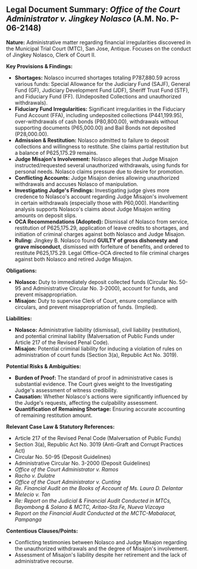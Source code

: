 ## Legal Document Summary: *Office of the Court Administrator v. Jingkey Nolasco* (A.M. No. P-06-2148)

**Nature:** Administrative matter regarding financial irregularities discovered in the Municipal Trial Court (MTC), San Jose, Antique. Focuses on the conduct of Jingkey Nolasco, Clerk of Court II.

**Key Provisions & Findings:**

*   **Shortages:** Nolasco incurred shortages totaling P787,880.59 across various funds: Special Allowance for the Judiciary Fund (SAJF), General Fund (GF), Judiciary Development Fund (JDF), Sheriff Trust Fund (STF), and Fiduciary Fund (FF). (Undeposited Collections and unauthorized withdrawals).
*   **Fiduciary Fund Irregularities:** Significant irregularities in the Fiduciary Fund Account (FFA), including undeposited collections (P441,199.95), over-withdrawals of cash bonds (P80,800.00), withdrawals without supporting documents (P65,000.00) and Bail Bonds not deposited (P28,000.00).
*   **Admission & Restitution:** Nolasco admitted to failure to deposit collections and willingness to restitute. She claims partial restitution but a balance of P625,175.29 remains.
*   **Judge Misajon's Involvement:** Nolasco alleges that Judge Misajon instructed/requested several unauthorized withdrawals, using funds for personal needs. Nolasco claims pressure due to desire for promotion.
*   **Conflicting Accounts:** Judge Misajon denies allowing unauthorized withdrawals and accuses Nolasco of manipulation.
*   **Investigating Judge's Findings:** Investigating judge gives more credence to Nolasco's account regarding Judge Misajon's involvement in certain withdrawals (especially those with P60,000). Handwriting analysis supports Nolasco's claims about Judge Misajon writing amounts on deposit slips.
*   **OCA Recommendations (Adopted):** Dismissal of Nolasco from service, restitution of P625,175.29, application of leave credits to shortages, and initiation of criminal charges against both Nolasco and Judge Misajon.
*   **Ruling:** Jingkey B. Nolasco found **GUILTY of gross dishonesty and grave misconduct**, dismissed with forfeiture of benefits, and ordered to restitute P625,175.29. Legal Office-OCA directed to file criminal charges against both Nolasco and retired Judge Misajon.

**Obligations:**

*   **Nolasco:** Duty to immediately deposit collected funds (Circular No. 50-95 and Administrative Circular No. 3-2000), account for funds, and prevent misappropriation.
*   **Misajon:** Duty to supervise Clerk of Court, ensure compliance with circulars, and prevent misappropriation of funds. (Implied).

**Liabilities:**

*   **Nolasco:** Administrative liability (dismissal), civil liability (restitution), and potential criminal liability (Malversation of Public Funds under Article 217 of the Revised Penal Code).
*   **Misajon:** Potential criminal liability for inducing a violation of rules on administration of court funds (Section 3(a), Republic Act No. 3019).

**Potential Risks & Ambiguities:**

*   **Burden of Proof:** The standard of proof in administrative cases is substantial evidence. The Court gives weight to the Investigating Judge's assessment of witness credibility.
*   **Causation:** Whether Nolasco's actions were significantly influenced by the Judge's requests, affecting the culpability assessment.
*   **Quantification of Remaining Shortage:** Ensuring accurate accounting of remaining restitution amount.

**Relevant Case Law & Statutory References:**

*   Article 217 of the Revised Penal Code (Malversation of Public Funds)
*   Section 3(a), Republic Act No. 3019 (Anti-Graft and Corrupt Practices Act)
*   Circular No. 50-95 (Deposit Guidelines)
*   Administrative Circular No. 3-2000 (Deposit Guidelines)
*   *Office of the Court Administrator v. Ramos*
*   *Racho v. Dulatre*
*   *Office of the Court Administrator v. Cunting*
*   *Re. Financial Audit on the Books of Account of Ms. Laura D. Delantar*
*   *Melecio v. Tan*
*   *Re: Report on the Judicial & Financial Audit Conducted in MTCs, Bayombong & Solano & MCTC, Aritao-Sta.Fe, Nueva Vizcaya*
*   *Report on the Financial Audit Conducted at the MCTC-Mabalacat, Pampanga*

**Contentious Clauses/Points:**

*   Conflicting testimonies between Nolasco and Judge Misajon regarding the unauthorized withdrawals and the degree of Misajon's involvement.
*   Assessment of Misajon's liability despite her retirement and the lack of administrative recourse.
